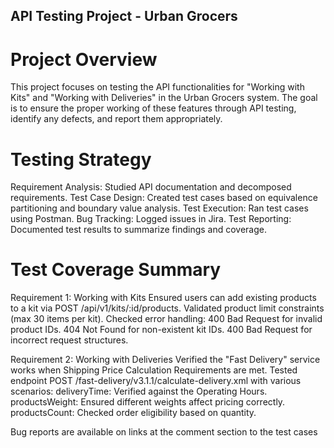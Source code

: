 ## API Testing Project - Urban Grocers

# Project Overview
This project focuses on testing the API functionalities for "Working with Kits" and "Working with Deliveries" in the Urban Grocers system. The goal is to ensure the proper working of these features through API testing, identify any defects, and report them appropriately.

# Testing Strategy
Requirement Analysis: Studied API documentation and decomposed requirements.
Test Case Design: Created test cases based on equivalence partitioning and boundary value analysis.
Test Execution: Ran test cases using Postman.
Bug Tracking: Logged issues in Jira.
Test Reporting: Documented test results to summarize findings and coverage.

# Test Coverage Summary

Requirement 1: Working with Kits
Ensured users can add existing products to a kit via POST /api/v1/kits/:id/products.
Validated product limit constraints (max 30 items per kit).
Checked error handling:
400 Bad Request for invalid product IDs.
404 Not Found for non-existent kit IDs.
400 Bad Request for incorrect request structures.

Requirement 2: Working with Deliveries
Verified the "Fast Delivery" service works when Shipping Price Calculation Requirements are met.
Tested endpoint POST /fast-delivery/v3.1.1/calculate-delivery.xml with various scenarios:
deliveryTime: Verified against the Operating Hours.
productsWeight: Ensured different weights affect pricing correctly.
productsCount: Checked order eligibility based on quantity.

Bug reports are available on links at the comment section to the test cases